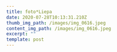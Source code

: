 ```yaml
---
title: foto*Liepa
date: 2020-07-28T10:13:31.210Z
thumb_img_path: /images/img_0616.jpeg
content_img_path: /images/img_0616.jpeg
excerpt: ""
template: post
---
```

